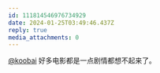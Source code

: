 ```yaml
---
id: 111814546976734929
date: 2024-01-25T03:49:46.437Z
reply: true
media_attachments: 0
---
```


[@koobai](https://mastodon.social/@koobai) 好多电影都是一点剧情都想不起来了。

